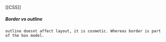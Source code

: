 [[CSS]]
##### Border vs outline
	outline doesnt affect layout, it is cosmetic. Whereas border is part of the box model.